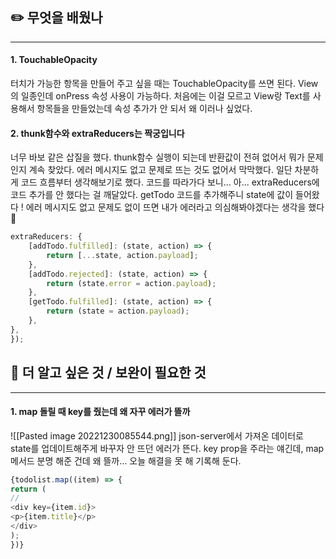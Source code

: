 ## ✏️ 무엇을 배웠나
---
#### 1. TouchableOpacity
터치가 가능한 항목을 만들어 주고 싶을 때는 TouchableOpacity를 쓰면 된다. View의 일종인데 onPress 속성 사용이 가능하다. 처음에는 이걸 모르고 View랑 Text를 사용해서 항목들을 만들었는데 속성 추가가 안 되서 왜 이러나 싶었다.
#### 2. thunk함수와 extraReducers는 짝궁입니다
너무 바보 같은 삽질을 했다. thunk함수 실행이 되는데 반환값이 전혀 없어서 뭐가 문제인지 계속 찾았다. 에러 메시지도 없고 문제로 뜨는 것도 없어서 막막했다. 일단 차분하게 코드 흐름부터 생각해보기로 했다. 코드를 따라가다 보니... 아... extraReducers에 코드 추가를 안 했다는 걸 깨달았다. getTodo 코드를 추가해주니 state에 값이 들어왔다 ! 에러 메시지도 없고 문제도 없이 뜨면 내가 에러라고 의심해봐야겠다는 생각을 했다 🥲
```js
extraReducers: {
	[addTodo.fulfilled]: (state, action) => {
		return [...state, action.payload];
	},
	[addTodo.rejected]: (state, action) => {
		return (state.error = action.payload);
	},
	[getTodo.fulfilled]: (state, action) => {
		return (state = action.payload);
	},
},
});
```

## 🔎 더 알고 싶은 것 / 보완이 필요한 것
---
#### 1. map 돌릴 때 key를 줬는데 왜 자꾸 에러가 뜰까
![[Pasted image 20221230085544.png]]
json-server에서 가져온 데이터로 state를 업데이트해주게 바꾸자 안 뜨던 에러가 뜬다. key prop을 주라는 얘긴데, map 메서드 분명 해준 건데 왜 뜰까... 오늘 해결을 못 해 기록해 둔다.

```js
{todolist.map((item) => {
return (
//
<div key={item.id}>
<p>{item.title}</p>
</div>
);
})}
```
